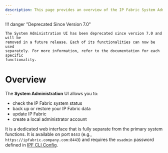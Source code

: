 ```yaml
---
description: This page provides an overview of the IP Fabric System Administration UI's features.
---
```


!!! danger "Deprecated Since Version 7.0"
    
    The System Administration UI has been deprecated since version 7.0 and will be
    removed in a future release. Each of its functionalities can now be used
    separately. For more information, refer to the documentation for each specific
    functionality.

# Overview

The **System Administration** UI allows you to:

* check the IP Fabric system status
* back up or restore your IP Fabric data
* update IP Fabric
* create a local administrator account

It is a dedicated web interface that is fully separate from the primary system
functions. It is available on port `8443` (e.g.,
`https://ipfabric.company.com:8443`) and requires the `osadmin` password defined
in [IPF CLI Config](../../platform_first_steps/02-ipf_cli_config.md).

